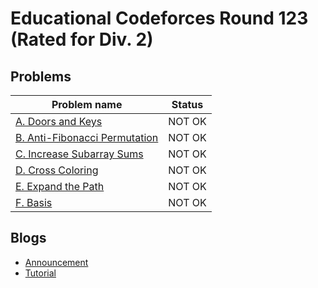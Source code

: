 # Educational Codeforces Round 123 (Rated for Div. 2)

## Problems

|Problem name|Status|
|------------|---------|
| [A. Doors and Keys](problems/A._Doors_and_Keys.md)|NOT OK|
| [B. Anti-Fibonacci Permutation](problems/B._Anti-Fibonacci_Permutation.md)|NOT OK|
| [C. Increase Subarray Sums](problems/C._Increase_Subarray_Sums.md)|NOT OK|
| [D. Cross Coloring](problems/D._Cross_Coloring.md)|NOT OK|
| [E. Expand the Path](problems/E._Expand_the_Path.md)|NOT OK|
| [F. Basis](problems/F._Basis.md)|NOT OK|
## Blogs

- [Announcement](blogs/Announcement.md)
- [Tutorial](blogs/Tutorial.md)
